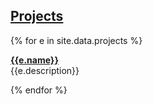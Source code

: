 ## [Projects](#projects)

{% for e in site.data.projects %}

__[{{e.name}}]({{e.website}})__<br>
{{e.description}}

{% endfor %}
